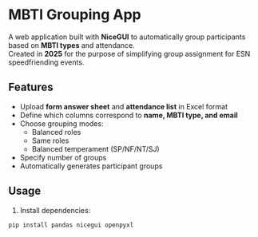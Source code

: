 # MBTI Grouping App

A web application built with **NiceGUI** to automatically group participants based on **MBTI types** and attendance.  
Created in **2025** for the purpose of simplifying group assignment for ESN speedfriending events.

## Features

- Upload **form answer sheet** and **attendance list** in Excel format
- Define which columns correspond to **name, MBTI type, and email**
- Choose grouping modes:
  - Balanced roles
  - Same roles
  - Balanced temperament (SP/NF/NT/SJ)
- Specify number of groups
- Automatically generates participant groups

## Usage

1. Install dependencies:
```bash
pip install pandas nicegui openpyxl
